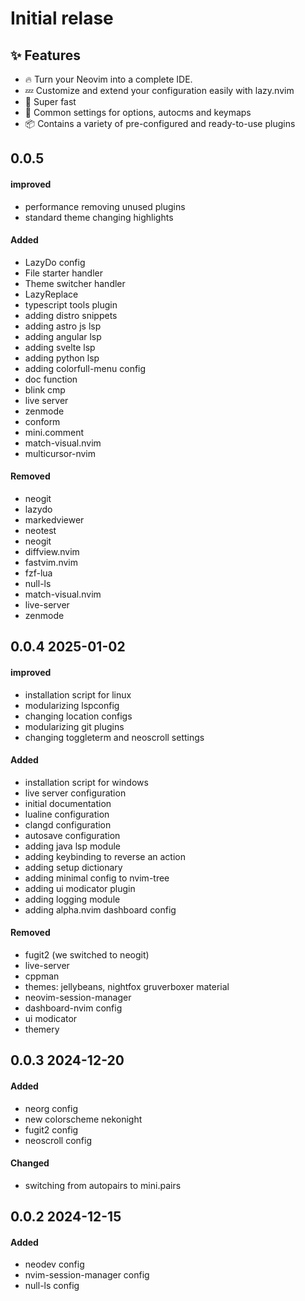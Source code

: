 # Initial relase

## ✨ Features
- 🔥 Turn your Neovim into a complete IDE.
- 💤 Customize and extend your configuration easily with lazy.nvim
- 🚀 Super fast
- 🧹 Common settings for options, autocms and keymaps
- 📦 Contains a variety of pre-configured and ready-to-use plugins

## 0.0.5

#### improved

- performance removing unused plugins 
- standard theme changing highlights

#### Added

- LazyDo config 
- File starter handler
- Theme switcher handler 
- LazyReplace
- typescript tools plugin 
- adding distro snippets
- adding astro js lsp 
- adding angular lsp 
- adding svelte lsp 
- adding python lsp 
- adding colorfull-menu config
- doc function
- blink cmp
- live server
- zenmode
- conform
- mini.comment
- match-visual.nvim
- multicursor-nvim

#### Removed

- neogit 
- lazydo 
- markedviewer 
- neotest
- neogit 
- diffview.nvim 
- fastvim.nvim 
- fzf-lua 
- null-ls
- match-visual.nvim 
- live-server
- zenmode 

## 0.0.4 2025-01-02

#### improved 

- installation script for linux
- modularizing lspconfig
- changing location configs 
- modularizing git plugins 
- changing toggleterm and neoscroll settings

#### Added 

- installation script for windows
- live server configuration 
- initial documentation
- lualine configuration
- clangd configuration
- autosave configuration
- adding java lsp module
- adding keybinding to reverse an action
- adding setup dictionary
- adding minimal config to nvim-tree
- adding ui modicator plugin 
- adding logging module 
- adding alpha.nvim dashboard config 

#### Removed

- fugit2 (we switched to neogit)
- live-server
- cppman
- themes: jellybeans, nightfox gruverboxer material
- neovim-session-manager
- dashboard-nvim config 
- ui modicator 
- themery

## 0.0.3 2024-12-20

#### Added 

- neorg config 
- new colorscheme nekonight 
- fugit2 config 
- neoscroll config 

#### Changed

- switching from autopairs to mini.pairs

## 0.0.2 2024-12-15

#### Added

- neodev config 
- nvim-session-manager config
- null-ls config


